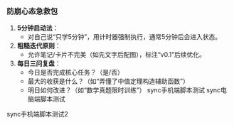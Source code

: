 ### **防崩心态急救包**  
1. **5分钟启动法**：  
   - 对自己说“只学5分钟”，用计时器强制执行，通常5分钟后会进入状态。  
2. **粗糙迭代原则**：  
   - 允许笔记/卡片不完美（如先文字后配图），标注“v0.1”后续优化。  
3. **每日三问复盘**：  
   - 今日是否完成核心任务？（是/否）  
   - 最大的收获是什么？（如“弄懂了中值定理构造辅助函数”）  
   - 明日如何改进？（如“数学真题限时训练”） 
sync手机端脚本测试
sync电脑端脚本测试

sync手机端脚本测试2
